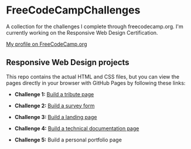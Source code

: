 # FreeCodeCampChallenges
A collection for the challenges I complete through freecodecamp.org. I'm currently working on the Responsive Web Design Certification.

[My profile on FreeCodeCamp.org](https://www.freecodecamp.org/em-dash-codes)

## Responsive Web Design projects
This repo contains the actual HTML and CSS files, but you can view the pages directly in your browser with GitHub Pages by following these links:

* **Challenge 1:** [Build a tribute page](https://emnharris.github.io/FreeCodeCampChallenges/responsive-web-design/tribute-page/UKLG.html)

* **Challenge 2:** [Build a survey form](https://emnharris.github.io/FreeCodeCampChallenges/responsive-web-design/survey-page/survey.html)

* **Challenge 3:** [Build a landing page](https://emnharris.github.io/FreeCodeCampChallenges/responsive-web-design/landing-page/GCCC.html)

* **Challenge 4:** [Build a technical documentation page](https://emnharris.github.io/FreeCodeCampChallenges/responsive-web-design/technical-documentation-page/python-tutorial.html)

* **Challenge 5:** Build a personal portfolio page
